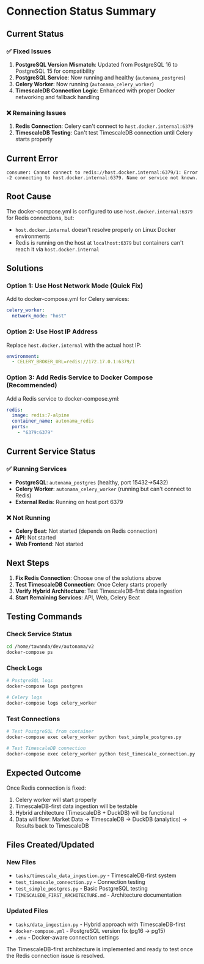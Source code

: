 # Connection Status Summary

## Current Status

### ✅ **Fixed Issues**
1. **PostgreSQL Version Mismatch**: Updated from PostgreSQL 16 to PostgreSQL 15 for compatibility
2. **PostgreSQL Service**: Now running and healthy (`autonama_postgres`)
3. **Celery Worker**: Now running (`autonama_celery_worker`)
4. **TimescaleDB Connection Logic**: Enhanced with proper Docker networking and fallback handling

### ❌ **Remaining Issues**
1. **Redis Connection**: Celery can't connect to `host.docker.internal:6379`
2. **TimescaleDB Testing**: Can't test TimescaleDB connection until Celery starts properly

## Current Error

```
consumer: Cannot connect to redis://host.docker.internal:6379/1: Error -2 connecting to host.docker.internal:6379. Name or service not known.
```

## Root Cause

The docker-compose.yml is configured to use `host.docker.internal:6379` for Redis connections, but:
- `host.docker.internal` doesn't resolve properly on Linux Docker environments
- Redis is running on the host at `localhost:6379` but containers can't reach it via `host.docker.internal`

## Solutions

### **Option 1: Use Host Network Mode (Quick Fix)**
Add to docker-compose.yml for Celery services:
```yaml
celery_worker:
  network_mode: "host"
```

### **Option 2: Use Host IP Address**
Replace `host.docker.internal` with the actual host IP:
```yaml
environment:
  - CELERY_BROKER_URL=redis://172.17.0.1:6379/1
```

### **Option 3: Add Redis Service to Docker Compose (Recommended)**
Add a Redis service to docker-compose.yml:
```yaml
redis:
  image: redis:7-alpine
  container_name: autonama_redis
  ports:
    - "6379:6379"
```

## Current Service Status

### ✅ **Running Services**
- **PostgreSQL**: `autonama_postgres` (healthy, port 15432→5432)
- **Celery Worker**: `autonama_celery_worker` (running but can't connect to Redis)
- **External Redis**: Running on host port 6379

### ❌ **Not Running**
- **Celery Beat**: Not started (depends on Redis connection)
- **API**: Not started
- **Web Frontend**: Not started

## Next Steps

1. **Fix Redis Connection**: Choose one of the solutions above
2. **Test TimescaleDB Connection**: Once Celery starts properly
3. **Verify Hybrid Architecture**: Test TimescaleDB-first data ingestion
4. **Start Remaining Services**: API, Web, Celery Beat

## Testing Commands

### Check Service Status
```bash
cd /home/tawanda/dev/autonama/v2
docker-compose ps
```

### Check Logs
```bash
# PostgreSQL logs
docker-compose logs postgres

# Celery logs
docker-compose logs celery_worker
```

### Test Connections
```bash
# Test PostgreSQL from container
docker-compose exec celery_worker python test_simple_postgres.py

# Test TimescaleDB connection
docker-compose exec celery_worker python test_timescale_connection.py
```

## Expected Outcome

Once Redis connection is fixed:
1. Celery worker will start properly
2. TimescaleDB-first data ingestion will be testable
3. Hybrid architecture (TimescaleDB + DuckDB) will be functional
4. Data will flow: Market Data → TimescaleDB → DuckDB (analytics) → Results back to TimescaleDB

## Files Created/Updated

### **New Files**
- `tasks/timescale_data_ingestion.py` - TimescaleDB-first system
- `test_timescale_connection.py` - Connection testing
- `test_simple_postgres.py` - Basic PostgreSQL testing
- `TIMESCALEDB_FIRST_ARCHITECTURE.md` - Architecture documentation

### **Updated Files**
- `tasks/data_ingestion.py` - Hybrid approach with TimescaleDB-first
- `docker-compose.yml` - PostgreSQL version fix (pg16 → pg15)
- `.env` - Docker-aware connection settings

The TimescaleDB-first architecture is implemented and ready to test once the Redis connection issue is resolved.
